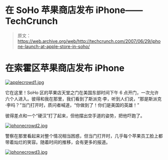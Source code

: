 # 在 SoHo 苹果商店发布 iPhone——TechCrunch

> 原文：<https://web.archive.org/web/http://techcrunch.com/2007/06/29/iphone-launch-at-apple-store-in-soho/>

# 在索霍区苹果商店发布 iPhone

[![applecrowd1.jpg](img/f8228598621383b3cbc508ed7cbef2db.png)](https://web.archive.org/web/20210124191659/https://beta.techcrunch.com/wp-content/uploads/2007/06/applecrowd1.jpg "applecrowd1.jpg")

它在这里！SoHo 区的苹果店天堂之门在美国东部时间下午 6 点开门，一次允许六个人进入。彼得和我在那里，我们看到了斯派克·李，听到人们说，“那是斯派克·李吗？”当门打开时，质问者喊道，“你做到了！你们是美国的英雄！”

彼得差点和一个“硬汉”打了起来，但他摆出空手道的姿势，把他吓跑了。

[![iphonecrowd2.jpg](img/687dda7f828a155a63d355b6f55ecc56.png)](https://web.archive.org/web/20210124191659/https://beta.techcrunch.com/wp-content/uploads/2007/06/iphonecrowd2.jpg "iphonecrowd2.jpg")

警察在那里看起来对整个情况相当困惑，但当门打开时，几乎每个苹果员工脸上都带着灿烂的笑容。随着时间的推移，会有更多的报道。

[![iphonecrowd3.jpg](img/4975c6fbf502aa38ff8a2f3a6033187b.png)](https://web.archive.org/web/20210124191659/https://beta.techcrunch.com/wp-content/uploads/2007/06/iphonecrowd3.jpg "iphonecrowd3.jpg")